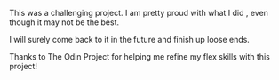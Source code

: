 This was a challenging project. I am pretty proud with what I did , even though it may not be the best.

I will surely come back to it in the future and finish up loose ends.

Thanks to The Odin Project for helping me refine my flex skills with this project!